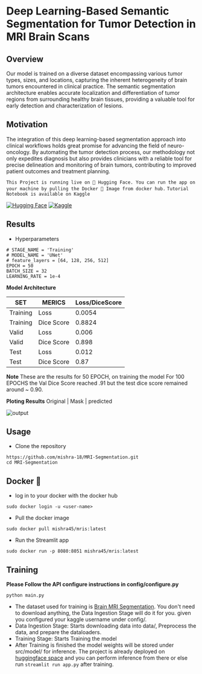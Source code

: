# Deep Learning-Based Semantic Segmentation for Tumor Detection in MRI Brain Scans

## Overview
Our model is trained on a diverse dataset encompassing various tumor types, sizes, and locations, capturing the inherent heterogeneity of brain tumors encountered in clinical practice. The semantic segmentation architecture enables accurate localization and differentiation of tumor regions from surrounding healthy brain tissues, providing a valuable tool for early detection and characterization of lesions.

## Motivation
The integration of this deep learning-based segmentation approach into clinical workflows holds great promise for advancing the field of neuro-oncology. By automating the tumor detection process, our methodology not only expedites diagnosis but also provides clinicians with a reliable tool for precise delineation and monitoring of brain tumors, contributing to improved patient outcomes and treatment planning.

```This Project is running live on 🤗 Hugging Face. You can run the app on your machine by pulling the Docker 🐋 Image from docker hub.```
```Tutorial Notebook is available on Kaggle```

[![Hugging Face](https://img.shields.io/badge/🤗%20Hugging%20Face%20-Space%20-ff5a1f.svg)](https://huggingface.co/spaces/smishr-18/MRISegmentation/tree/main)
[![Kaggle](https://img.shields.io/badge/Kaggle-Dataset/or/Kernel-20BEFF.svg)](https://www.kaggle.com/datasets/mateuszbuda/lgg-mri-segmentation)

## Results
* Hyperparameters
```
# STAGE_NAME = 'Training'
# MODEL_NAME = 'UNet'
# feature_layers = [64, 128, 256, 512]
EPOCH = 50
BATCH_SIZE = 32
LEARNING_RATE = 1e-4
```
**Model Architecture**

  
|SET     | MERICS      | Loss/DiceScore |
|--------| ----------- | -----------    |
|Training| Loss        |  0.0054        |
|Training| Dice Score  |  0.8824        |
|Valid   | Loss        |  0.006         |
|Valid   | Dice Score  |  0.898         |
|Test    | Loss        |  0.012         |
|Test    | Dice Score  |  0.87          |

**Note** These are the results for 50 EPOCH, on training the model For 100 EPOCHS the Val Dice Score reached .91 but the test dice score remained around ~ 0.90.


**Ploting Results**
Original     |    Mask     |  predicted

![output](https://github.com/mishra-18/MRI-Segmentation/assets/155224614/e62424c4-da9c-433e-9e72-aed4f089edc1)

## Usage

* Clone the repository
```
https://github.com/mishra-18/MRI-Segmentation.git
cd MRI-Segmentation
```
## Docker 🐋

* log in to your docker with the docker hub
```
sudo docker login -u <user-name>
```
* Pull the docker image
```
sudo docker pull mishra45/mris:latest
```
* Run the Streamlit app
```
sudo docker run -p 8080:8051 mishra45/mris:latest
```
## Training

****Please Follow the API configure instructions in config/configure.py****
```
python main.py
```

* The dataset used for training is [Brain MRI Segmentation](https://www.kaggle.com/datasets/mateuszbuda/lgg-mri-segmentation). You don't need to download anything, the Data Ingestion Stage will do it for you. given you configured your kaggle username under config/.
* Data Ingestion Stage: Starts downloading data into data/, Preprocess the data, and prepare the dataloaders.
* Training Stage: Starts Training the model
* After Training is finished the model weights will be stored under src/model/ for inference. The project is already deployed on [huggingface space](https://huggingface.co/spaces/smishr-18/MRISegmentation/tree/main) and you can perform inference from there or else run ```streamlit run app.py``` after training.
